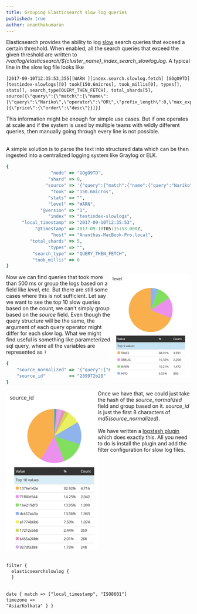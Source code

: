 ```yaml
---
title: Grouping Elasticsearch slow log queries
published: true
author: ananthakumaran
---
```


<p>
Elasticsearch provides the ability to log
<a
href="https://www.elastic.co/guide/en/elasticsearch/reference/current/index-modules-slowlog.html">slow</a>
search queries that exceed a certain threshold. When enabled, all the
search queries that exceed the given threshold are written to
<i>/var/log/elasticsearch/${cluster_name}_index_search_slowlog.log</i>. A typical line in the slow log file looks like
</p>


```
[2017-09-10T12:35:53,355][WARN ][index.search.slowlog.fetch] [GOgO9TD]
[testindex-slowlogs][0] took[150.6micros], took_millis[0], types[],
stats[], search_type[QUERY_THEN_FETCH], total_shards[5],
source[{\"query\":{\"match\":{\"name\":{\"query\":\"Nariko\",\"operator\":\"OR\",\"prefix_length\":0,\"max_expansions\":50,\"fuzzy_transpositions\":true,\"lenient\":false,\"zero_terms_query\":\"NONE\",\"boost\":1.0}}},\"sort\":[{\"price\":{\"order\":\"desc\"}}]}]
```

This information might be enough for simple use cases. But if one
operates at scale and if the system is used by multiple teams with
wildly different queries, then manually going through every line is
not possible.

<br />
A simple solution is to parse the text into structured data which can
be then ingested into a centralized logging system like Graylog or ELK.

```ruby
{
                 "node" => "GOgO9TD",
                "shard" => 0,
               "source" => '{"query":{"match":{"name":{"query":"Nariko","operator":"OR","prefix_length":0,"max_expansions":50,"fuzzy_transpositions":true,"lenient":false,"zero_terms_query":"NONE","boost":1.0}}},"sort":[{"price":{"order":"desc"}}]}',
                 "took" => "150.6micros",
                "stats" => "",
                "level" => "WARN",
             "@version" => "1",
                "index" => "testindex-slowlogs",
      "local_timestamp" => "2017-09-10T12:35:53",
           "@timestamp" => 2017-09-10T05:35:53.000Z,
                 "host" => "Ananthas-MacBook-Pro.local",
         "total_shards" => 5,
                "types" => "",
          "search_type" => "QUERY_THEN_FETCH",
          "took_millis" => 0
}
```

<div>
<img src="/public/images/es-slow-info.png" style="width: 220px; float: right"/>
<p>
Now we can find queries that took more than 500 ms or group the logs
based on a field like <i>level</i>, etc. But there are still some cases
where this is not sufficient. Let say we want to see the top 10 slow
queries based on the count, we can't simply group based on the
<i>source</i> field. Even though the query structure will be the same, the
argument of each query operator might differ for each slow log. What
we might find useful is something like parameterized sql query, where
all the variables are represented as <code class="highlighter-rouge">?</code>
</p>
</div>



```ruby
{
    "source_normalized" => '{"query":{"match":{"name":{"boost":1.0,"fuzzy_transpositions":true,"lenient":false,"max_expansions":50,"operator":"OR","prefix_length":0,"query":"?","zero_terms_query":"NONE"}}},"sort":[{"price":{"order":"desc"}}]}'
    "source_id"         => "289972b28"
}
```
<div>
<img src="/public/images/es-slow-source-id.png" style="width: 250px; float: left"/>

<p>
Once we have that, we could just take the hash of the <i>source_normalized</i>
field and group based on it. <i>source_id</i> is just the first 8 characters
of <i>md5(source_normalized)</i>.
<br />
<br />
We have written a <a
href="https://github.com/ananthakumaran/logstash-filter-elasticsearchslowlog">logstash
plugin</a> which does exactly this. All you need to do is install the plugin and
add the filter configuration for slow log files.
</p>
<pre class="highlight" style="float: left; width: calc(100% - 250px); min-width: 380px;">
  <code>
filter {
  elasticsearchslowlog {
  }

  date {
    match => ["local_timestamp", "ISO8601"]
    timezone => "Asia/Kolkata"
  }
}
  </code>
</pre>
</div>

